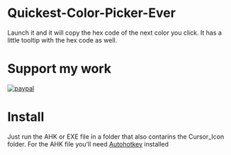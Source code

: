 # Quickest-Color-Picker-Ever
Launch it and it will copy the hex code of the next color you click. It has a little tooltip with the hex code as well.


# Support my work
[![paypal](https://www.paypalobjects.com/en_US/i/btn/btn_donate_LG.gif)](https://www.paypal.com/cgi-bin/webscr?cmd=_s-xclick&hosted_button_id=EEQ5C56XVNBAN&source=url)


# Install
Just run the AHK or EXE file in a folder that also contarins the Cursor_Icon folder. For the AHK file you'll need [Autohotkey](https://www.autohotkey.com/) installed
